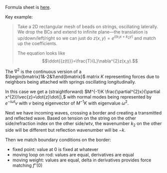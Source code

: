 Formula sheet is [here](https://ocw.mit.edu/courses/8-03sc-physics-iii-vibrations-and-waves-fall-2016/c9296743d8d2167bfbeb6b0b93c28cf6_MIT8_03SCF16_FinalExam_Formula.pdf).

Key example:
> Take a 2D rectangular mesh of beads on strings, oscillating laterally. We drop the BCs and extend to infinite plane—the translation is up/down/left/right so we can just do $z(x,y)=e^{i(k_{1}x+k_{2}y)}$ and match up the coefficients.
> 
> The equation looks like $$\ddot{{z(t)}}=\frac{T}{L}\nabla^{2}z(x,y).$$

The $\nabla^{2}$ is the continuous version of a $\begin{bmatrix}1&-2&1\end{bmatrix}$ matrix $K$ representing forces due to neighbors being attached with springs oscillating longitudinally.

In this case we get a (straightforward) $M^{-1}K \frac{\partial^{2}x}{\partial x^{2}}\vec{z}=\dot{z}\dot{},$ with normal modes being represented by $e^{-i\omega t}v$ with $v$ being eigenvector of $M^{-1}K$ with eigenvalue $\omega^{2}$.

Next we have incoming waves, crossing a border and creating a transmitted and reflected wave. Based on tension on the string on the other side/refraction index on the other side/wtv, the wavenumber $k_{2}$ on the other side will be different but reflection wavenumber will be $-k$.

Then we match boundary conditions on the border:
- fixed point: value at 0 is fixed at whatever
- moving loop on rod: values are equal, derivatives are equal
- moving weight: values are equal, delta in derivatives provides force matching $f''(0)$